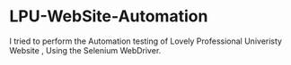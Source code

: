 # LPU-WebSite-Automation
I tried to perform the Automation testing of Lovely Professional Univeristy Website , Using the Selenium WebDriver.
